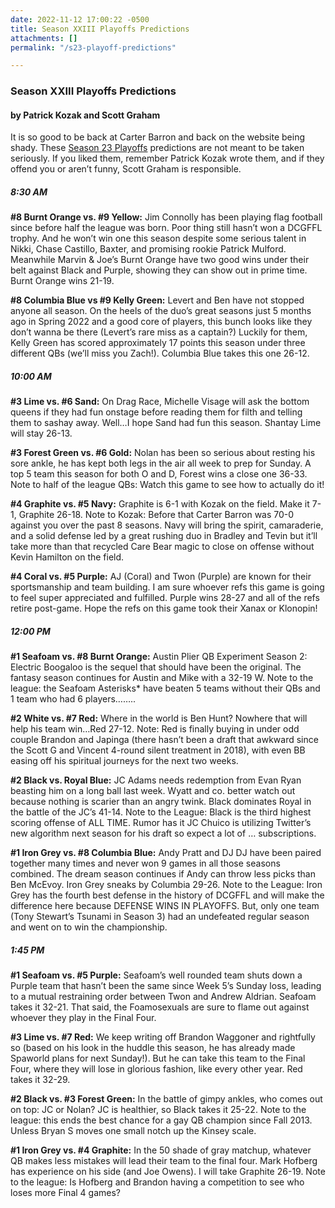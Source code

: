 ```yaml
---
date: 2022-11-12 17:00:22 -0500
title: Season XXIII Playoffs Predictions
attachments: []
permalink: "/s23-playoff-predictions"

---
```

### Season XXIII Playoffs Predictions

#### by Patrick Kozak and Scott Graham

It is so good to be back at Carter Barron and back on the website being shady. These [Season 23 Playoffs](https://dcgffl.org/season-23-playoffs/) predictions are not meant to be taken seriously. If you liked them, remember Patrick Kozak wrote them, and if they offend you or aren’t funny, Scott Graham is responsible.

##### 8:30 AM

**#8 Burnt Orange vs. #9 Yellow:** Jim Connolly has been playing flag football since before half the league was born. Poor thing still hasn’t won a DCGFFL trophy. And he won’t win one this season despite some serious talent in Nikki, Chase Castillo, Baxter, and promising rookie Patrick Mulford. Meanwhile Marvin & Joe’s Burnt Orange have two good wins under their belt against Black and Purple, showing they can show out in prime time. Burnt Orange wins 21-19.

**#8 Columbia Blue vs #9 Kelly Green:** Levert and Ben have not stopped anyone all season. On the heels of the duo’s great seasons just 5 months ago in Spring 2022 and a good core of players, this bunch looks like they don’t wanna be there (Levert’s rare miss as a captain?) Luckily for them, Kelly Green has scored approximately 17 points this season under three different QBs (we’ll miss you Zach!). Columbia Blue takes this one 26-12.

##### 10:00 AM

**#3 Lime vs. #6 Sand:** On Drag Race, Michelle Visage will ask the bottom queens if they had fun onstage before reading them for filth and telling them to sashay away. Well…I hope Sand had fun this season. Shantay Lime will stay 26-13.

**#3 Forest Green vs. #6 Gold:** Nolan has been so serious about resting his sore ankle, he has kept both legs in the air all week to prep for Sunday. A top 5 team this season for both O and D, Forest wins a close one 36-33. Note to half of the league QBs: Watch this game to see how to actually do it!

**#4 Graphite vs. #5 Navy:** Graphite is 6-1 with Kozak on the field. Make it 7-1, Graphite 26-18. Note to Kozak: Before that Carter Barron was 70-0 against you over the past 8 seasons. Navy will bring the spirit, camaraderie, and a solid defense led by a great rushing duo in Bradley and Tevin but it’ll take more than that recycled Care Bear magic to close on offense without Kevin Hamilton on the field.

**#4 Coral vs. #5 Purple:** AJ (Coral) and Twon (Purple) are known for their sportsmanship and team building. I am sure whoever refs this game is going to feel super appreciated and fulfilled. Purple wins 28-27 and all of the refs retire post-game. Hope the refs on this game took their Xanax or Klonopin!

##### 12:00 PM

**#1 Seafoam vs. #8 Burnt Orange:** Austin Plier QB Experiment Season 2: Electric Boogaloo is the sequel that should have been the original. The fantasy season continues for Austin and Mike with a 32-19 W. Note to the league: the Seafoam Asterisks* have beaten 5 teams without their QBs and 1 team who had 6 players……..

**#2 White vs. #7 Red:** Where in the world is Ben Hunt? Nowhere that will help his team win…Red 27-12. Note: Red is finally buying in under odd couple Brandon and Japinga (there hasn’t been a draft that awkward since the Scott G and Vincent 4-round silent treatment in 2018), with even BB easing off his spiritual journeys for the next two weeks.

**#2 Black vs. Royal Blue:** JC Adams needs redemption from Evan Ryan beasting him on a long ball last week. Wyatt and co. better watch out because nothing is scarier than an angry twink. Black dominates Royal in the battle of the JC’s 41-14. Note to the League: Black is the third highest scoring offense of ALL TIME. Rumor has it JC Chuico is utilizing Twitter’s new algorithm next season for his draft so expect a lot of … subscriptions.

**#1 Iron Grey vs. #8 Columbia Blue:** Andy Pratt and DJ DJ have been paired together many times and never won 9 games in all those seasons combined. The dream season continues if Andy can throw less picks than Ben McEvoy. Iron Grey sneaks by Columbia 29-26. Note to the League: Iron Grey has the fourth best defense in the history of DCGFFL and will make the difference here because DEFENSE WINS IN PLAYOFFS. But, only one team (Tony Stewart’s Tsunami in Season 3) had an undefeated regular season and went on to win the championship.

##### 1:45 PM

**#1 Seafoam vs. #5 Purple:** Seafoam’s well rounded team shuts down a Purple team that hasn’t been the same since Week 5’s Sunday loss, leading to a mutual restraining order between Twon and Andrew Aldrian. Seafoam takes it 32-21. That said, the Foamosexuals are sure to flame out against whoever they play in the Final Four.

**#3 Lime vs. #7 Red:** We keep writing off Brandon Waggoner and rightfully so (based on his look in the huddle this season, he has already made Spaworld plans for next Sunday!). But he can take this team to the Final Four, where they will lose in glorious fashion, like every other year. Red takes it 32-29.

**#2 Black vs. #3 Forest Green:** In the battle of gimpy ankles, who comes out on top: JC or Nolan? JC is healthier, so Black takes it 25-22. Note to the league: this ends the best chance for a gay QB champion since Fall 2013. Unless Bryan S moves one small notch up the Kinsey scale.

**#1 Iron Grey vs. #4 Graphite:** In the 50 shade of gray matchup, whatever QB makes less mistakes will lead their team to the final four. Mark Hofberg has experience on his side (and Joe Owens). I will take Graphite 26-19. Note to the league: Is Hofberg and Brandon having a competition to see who loses more Final 4 games?